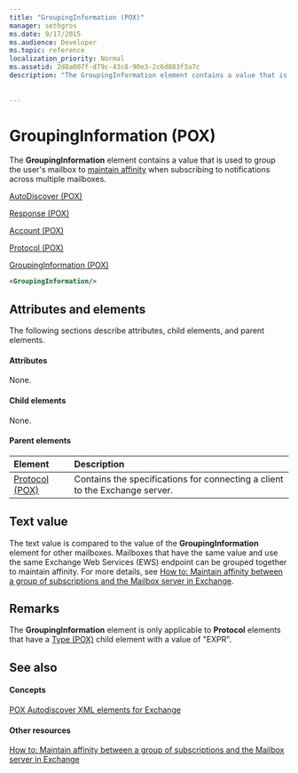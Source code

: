 ```yaml
---
title: "GroupingInformation (POX)"
manager: sethgros
ms.date: 9/17/2015
ms.audience: Developer
ms.topic: reference
localization_priority: Normal
ms.assetid: 2d8a007f-d79c-43c8-90e3-2c6d883f3a7c
description: "The GroupingInformation element contains a value that is used to group the user's mailbox to maintain affinity when subscribing to notifications across multiple mailboxes."
 
 
---
```


# GroupingInformation (POX)

The **GroupingInformation** element contains a value that is used to group the user's mailbox to [maintain affinity](http://msdn.microsoft.com/library/1bda4094-88c3-4f61-9219-6ee70f6e81cf%28Office.15%29.aspx) when subscribing to notifications across multiple mailboxes. 
  
[AutoDiscover (POX)](autodiscover-pox.md)
  
[Response (POX)](response-pox.md)
  
[Account (POX)](account-pox.md)
  
[Protocol (POX)](protocol-pox.md)
  
[GroupingInformation (POX)](groupinginformation-pox.md)
  
```XML
<GroupingInformation/>
```

## Attributes and elements

The following sections describe attributes, child elements, and parent elements.
  
#### Attributes

None.
  
#### Child elements

None.
  
#### Parent elements

|**Element**|**Description**|
|:-----|:-----|
|[Protocol (POX)](protocol-pox.md) <br/> |Contains the specifications for connecting a client to the Exchange server.  <br/> |
   
## Text value

The text value is compared to the value of the **GroupingInformation** element for other mailboxes. Mailboxes that have the same value and use the same Exchange Web Services (EWS) endpoint can be grouped together to maintain affinity. For more details, see [How to: Maintain affinity between a group of subscriptions and the Mailbox server in Exchange](http://msdn.microsoft.com/library/1bda4094-88c3-4f61-9219-6ee70f6e81cf%28Office.15%29.aspx).
  
## Remarks

The **GroupingInformation** element is only applicable to **Protocol** elements that have a [Type (POX)](type-pox.md) child element with a value of "EXPR". 
  
## See also

#### Concepts

[POX Autodiscover XML elements for Exchange](pox-autodiscover-xml-elements-for-exchange.md)
#### Other resources

[How to: Maintain affinity between a group of subscriptions and the Mailbox server in Exchange](http://msdn.microsoft.com/library/1bda4094-88c3-4f61-9219-6ee70f6e81cf%28Office.15%29.aspx)

